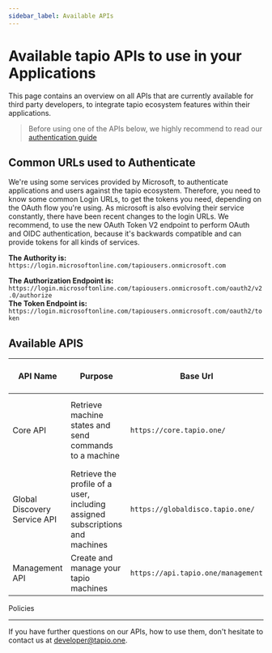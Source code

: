 ```yaml
---
sidebar_label: Available APIs
---
```


# Available tapio APIs to use in your Applications

This page contains an overview on all APIs that are currently available for third party developers, to integrate tapio ecosystem features within their applications.

> Before using one of the APIs below, we highly recommend to read our [authentication guide](./authentication)

## Common URLs used to Authenticate

We're using some services provided by Microsoft, to authenticate applications and users against the tapio ecosystem. Therefore, you need to know some common Login URLs, to get the tokens you need, depending on the OAuth flow you're using. As microsoft is also evolving their service constantly, there have been recent changes to the login URLs. We recommend, to use the new OAuth Token V2 endpoint to perform OAuth and OIDC authentication, because it's backwards compatible and can provide tokens for all kinds of services.

**The Authority is:** `https://login.microsoftonline.com/tapiousers.onmicrosoft.com`

**The Authorization Endpoint is:** `https://login.microsoftonline.com/tapiousers.onmicrosoft.com/oauth2/v2.0/authorize`  
**The Token Endpoint is:** `https://login.microsoftonline.com/tapiousers.onmicrosoft.com/oauth2/token`

## Available APIS

| API Name                     | Purpose                                                                       | Base Url                           | Detailed Documentation Available                                                                                                                                       | Authentication Flow    | ResourceId                                                  |
| ---------------------------- | ----------------------------------------------------------------------------- | ---------------------------------- | ---------------------------------------------------------------------------------------------------------------------------------------------------------------------- | ---------------------- | ----------------------------------------------------------- |
| Core API                     | Retrieve machine states and send commands to a machine                        | `https://core.tapio.one/`          | [Access Machine States](../machine-data/state-api), [-read Historical Data](../machine-data/historical-data), [Send Commands to a Machine](../machine-data/Commanding) | Client Credential Flow | `https://tapiousers.onmicrosoft.com/CoreApi`                |
| Global Discovery Service API | Retrieve the profile of a user, including assigned subscriptions and machines | `https://globaldisco.tapio.one/`   | [Retrieve Profile of a User](./user-profile), [API Reference](../apis/gds)                                    | Client Credential Flow | `https://tapiousers.onmicrosoft.com/GlobalDiscoveryService` |
| Management API               | Create and manage your tapio machines                                         | `https://api.tapio.one/management` | [Manage your Machines](../manufacturer)                                                                                                                                | Client Credential Flow | `https://tapiousers.onmicrosoft.com/ManagementApiGateway`   |

Policies
______

If you have further questions on our APIs, how to use them, don't hesitate to contact us at [developer@tapio.one](mailto:developer@tapio.one).
